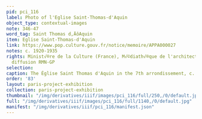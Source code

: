 ```yaml
---
pid: pci_116
label: Photo of l'Eglise Saint-Thomas-d'Aquin
object_type: contextual-images
note: 346-47
word_tag: Saint Thomas d‚ÄôAquin
item: Eglise Saint-Thomas-d'Aquin
link: https://www.pop.culture.gouv.fr/notice/memoire/APPA000027
notes: c. 1920-1935
rights: Minist√®re de la Culture (France), M√©diath√®que de l'architecture et du patrimoine,
  diffusion RMN-GP
selection: 
caption: The Église Saint Thomas d'Aquin in the 7th arrondissement, c. 1920-1935
order: '83'
layout: paris-project-exhibition
collection: paris-project-exhibition
thumbnail: "/img/derivatives/iiif/images/pci_116/full/250,/0/default.jpg"
full: "/img/derivatives/iiif/images/pci_116/full/1140,/0/default.jpg"
manifest: "/img/derivatives/iiif/pci_116/manifest.json"
---
```

